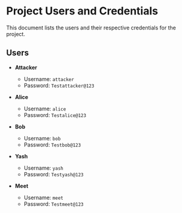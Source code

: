 # Project Users and Credentials

This document lists the users and their respective credentials for the project.

## Users

- **Attacker**
  - Username: `attacker`
  - Password: `Testattacker@123`

- **Alice**
  - Username: `alice`
  - Password: `Testalice@123`

- **Bob**
  - Username: `bob`
  - Password: `Testbob@123`

- **Yash**
  - Username: `yash`
  - Password: `Testyash@123`

- **Meet**
  - Username: `meet`
  - Password: `Testmeet@123`